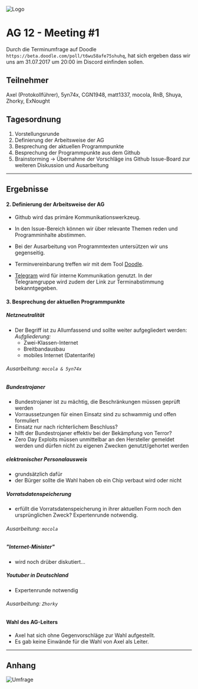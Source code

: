 ![Logo](https://puu.sh/wY2s6/9b24dd1062.png)
# AG 12 - Meeting #1
Durch die Terminumfrage auf Doodle `https://beta.doodle.com/poll/t6wu58afe75shuhq`, 
hat sich ergeben dass wir uns am 31.07.2017 um 20:00 im Discord einfinden sollen.

## Teilnehmer

Axel (Protokollführer),
5yn74x,
CGN1948,
matt1337,
mocola,
RnB,
Shuya,
Zhorky,
ExNought

## Tagesordnung

1. Vorstellungsrunde
1. Definierung der Arbeitsweise der AG
1. Besprechung der aktuellen Programmpunkte
1. Besprechung der Programmpunkte aus dem Github
1. Brainstorming -> Übernahme der Vorschläge ins Github Issue-Board zur weiteren Diskussion und Ausarbeitung

***
## Ergebnisse

#### 2. Definierung der Arbeitsweise der AG
* Github wird das primäre Kommunikationswerkzeug.
* In den Issue-Bereich können wir über relevante Themen reden und Programminhalte abstimmen.
* Bei der Ausarbeitung von Programmtexten untersützen wir uns gegenseitig.

*  Terminvereinbarung treffen wir mit dem Tool [Doodle](http://doodle.com).
*  [Telegram](https://telegram.org/) wird für interne Kommunikation genutzt.
   In der Telegramgruppe wird zudem der Link zur Terminabstimmung bekanntgegeben.
   
#### 3. Besprechung der aktuellen Programmpunkte
##### Netzneutralität
* Der Begriff ist zu Allumfassend und sollte weiter aufgegliedert werden:
*Aufgliederung:*
    - Zwei-Klassen-Internet
    - Breitbandausbau
    - mobiles Internet (Datentarife)

###### Ausarbeitung: `mocola & 5yn74x`
##### Bundestrojaner
* Bundestrojaner ist zu mächtig, die Beschränkungen müssen geprüft werden
* Vorraussetzungen für einen Einsatz sind zu schwammig und offen formuliert
* Einsatz nur nach richterlichem Beschluss?
* hilft der Bundestrojaner effektiv bei der Bekämpfung von Terror?
* Zero Day Exploits müssen unmittelbar an den Hersteller gemeldet werden und dürfen nicht zu eigenen Zwecken genutzt/gehortet werden

##### elektronischer Personalausweis
* grundsätzlich dafür
* der Bürger sollte die Wahl haben ob ein Chip verbaut wird oder nicht

##### Vorratsdatenspeicherung
* erfüllt die Vorratsdatenspeicherung in ihrer aktuellen Form noch den ursprünglichen Zweck? Expertenrunde notwendig.

###### Ausarbeitung: `mocola`
##### "Internet-Minister"
* wird noch drüber diskutiert...

##### Youtuber in Deutschland
* Expertenrunde notwendig
###### Ausarbeitung: `Zhorky`
#### Wahl des AG-Leiters
* Axel hat sich ohne Gegenvorschläge zur Wahl aufgestellt.
* Es gab keine Einwände für die Wahl von Axel als Leiter.
***
## Anhang
![Umfrage](https://puu.sh/wXMhO/e86661ad16.png)
